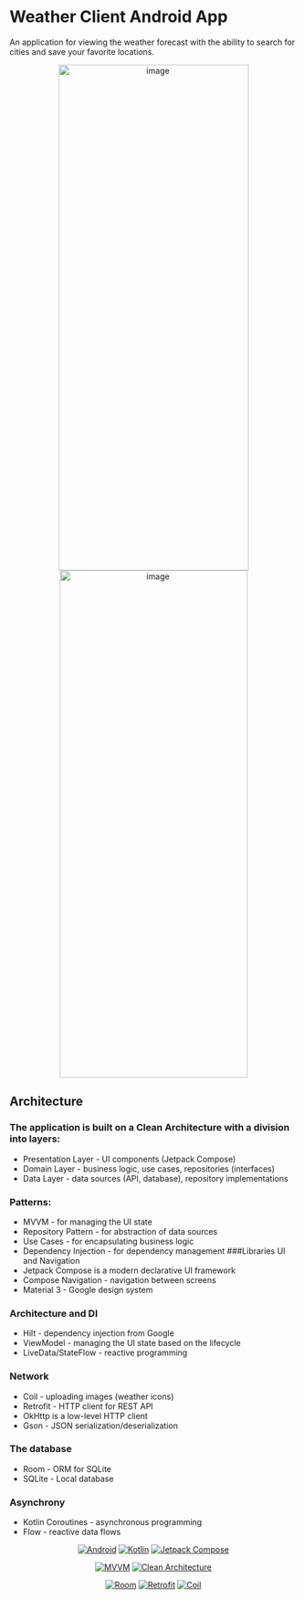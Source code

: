 # Weather Client Android App
An application for viewing the weather forecast with the ability to search for cities and save your favorite locations.

<div align="center">
<img width="333" height="886" alt="image" src="https://github.com/user-attachments/assets/5e077040-14df-4c1e-85a0-334a95023084" />
<img width="329" height="889" alt="image" src="https://github.com/user-attachments/assets/b0523e7f-cce0-401b-bacd-82a111577452" />

</div>

## Architecture
### The application is built on a Clean Architecture with a division into layers:
- Presentation Layer - UI components (Jetpack Compose)
- Domain Layer - business logic, use cases, repositories (interfaces)
- Data Layer - data sources (API, database), repository implementations
### Patterns:
- MVVM - for managing the UI state
- Repository Pattern - for abstraction of data sources
- Use Cases - for encapsulating business logic
- Dependency Injection - for dependency management
###Libraries
UI and Navigation
- Jetpack Compose is a modern declarative UI framework
- Compose Navigation - navigation between screens
- Material 3 - Google design system
### Architecture and DI
- Hilt - dependency injection from Google
- ViewModel - managing the UI state based on the lifecycle
- LiveData/StateFlow - reactive programming
### Network
- Coil - uploading images (weather icons)
- Retrofit - HTTP client for REST API
- OkHttp is a low-level HTTP client
- Gson - JSON serialization/deserialization
### The database
- Room - ORM for SQLite
- SQLite - Local database
### Asynchrony
- Kotlin Coroutines - asynchronous programming
- Flow - reactive data flows


<div align="center">
  
[![Android](https://img.shields.io/badge/Android-3DDC84?style=for-the-badge&logo=android&logoColor=white)](https://developer.android.com)
[![Kotlin](https://img.shields.io/badge/Kotlin-7F52FF?style=for-the-badge&logo=kotlin&logoColor=white)](https://kotlinlang.org)
[![Jetpack Compose](https://img.shields.io/badge/Jetpack%20Compose-4285F4?style=for-the-badge&logo=jetpackcompose&logoColor=white)](https://developer.android.com/jetpack/compose)

<!-- Архитектура -->
[![MVVM](https://img.shields.io/badge/Architecture-MVVM-FF9800?style=for-the-badge&logo=android&logoColor=white)]()
[![Clean Architecture](https://img.shields.io/badge/Clean-Architecture-4CAF50?style=for-the-badge&logo=android&logoColor=white)]()

<!-- База данных и сеть -->
[![Room](https://img.shields.io/badge/Room-Database-4CAF50?style=for-the-badge&logo=android&logoColor=white)](https://developer.android.com/jetpack/androidx/releases/room)
[![Retrofit](https://img.shields.io/badge/Retrofit-Network-FF5722?style=for-the-badge&logo=square&logoColor=white)](https://square.github.io/retrofit)
[![Coil](https://img.shields.io/badge/Coil-Images-9C27B0?style=for-the-badge&logo=android&logoColor=white)](https://coil-kt.github.io/coil)
</div>
